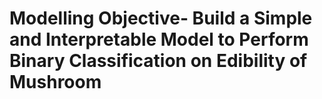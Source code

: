 # Modelling Objective- Build a Simple and Interpretable Model to Perform Binary Classification on Edibility of Mushroom

